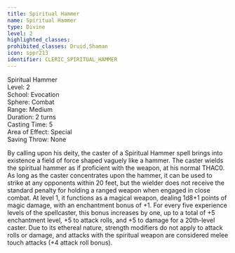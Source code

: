 ```yaml
---
title: Spiritual Hammer
name: Spiritual Hammer
type: Divine
level: 2
highlighted_classes: 
prohibited_classes: Druid,Shaman
icon: sppr213
identifier: CLERIC_SPIRITUAL_HAMMER
---
```

Spiritual Hammer  
Level: 2  
School: Evocation  
Sphere: Combat  
Range: Medium  
Duration: 2 turns  
Casting Time: 5  
Area of Effect: Special  
Saving Throw: None  
  
By calling upon his deity, the caster of a Spiritual Hammer spell brings into existence a field of force shaped vaguely like a hammer. The caster wields the spiritual hammer as if proficient with the weapon, at his normal THAC0. As long as the caster concentrates upon the hammer, it can be used to strike at any opponents within 20 feet, but the wielder does not receive the standard penalty for holding a ranged weapon when engaged in close combat. At level 1, it functions as a magical weapon, dealing 1d8+1 points of magic damage, with an enchantment bonus of +1. For every five experience levels of the spellcaster, this bonus increases by one, up to a total of +5 enchantment level, +5 to attack rolls, and +5 to damage for a 20th-level caster. Due to its ethereal nature, strength modifiers do not apply to attack rolls or damage, and attacks with the spiritual weapon are considered melee touch attacks (+4 attack roll bonus).  
